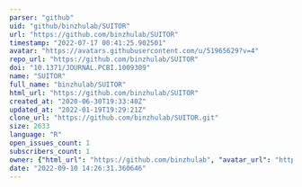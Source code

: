 ```yaml
---
parser: "github"
uid: "github/binzhulab/SUITOR"
url: "https://github.com/binzhulab/SUITOR"
timestamp: "2022-07-17 00:41:25.902501"
avatar: "https://avatars.githubusercontent.com/u/51965629?v=4"
repo_url: "https://github.com/binzhulab/SUITOR"
doi: "10.1371/JOURNAL.PCBI.1009309"
name: "SUITOR"
full_name: "binzhulab/SUITOR"
html_url: "https://github.com/binzhulab/SUITOR"
created_at: "2020-06-30T19:33:40Z"
updated_at: "2022-01-19T19:29:21Z"
clone_url: "https://github.com/binzhulab/SUITOR.git"
size: 2633
language: "R"
open_issues_count: 1
subscribers_count: 1
owner: {"html_url": "https://github.com/binzhulab", "avatar_url": "https://avatars.githubusercontent.com/u/51965629?v=4", "login": "binzhulab", "type": "User"}
date: "2022-09-10 14:26:31.360646"
---
```

